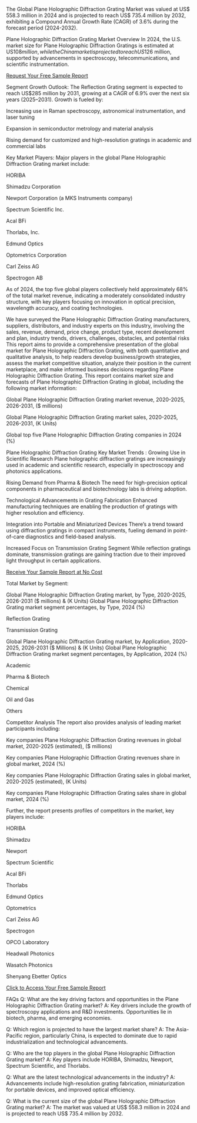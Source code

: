 The Global Plane Holographic Diffraction Grating Market was valued at US$ 558.3 million in 2024 and is projected to reach US$ 735.4 million by 2032, exhibiting a Compound Annual Growth Rate (CAGR) of 3.6% during the forecast period (2024-2032).

Plane Holographic Diffraction Grating Market Overview
In 2024, the U.S. market size for Plane Holographic Diffraction Gratings is estimated at US$108 million, while the China market is projected to reach US$126 million, supported by advancements in spectroscopy, telecommunications, and scientific instrumentation.

[Request Your Free Sample Report
](https://semiconductorinsight.com/download-sample-report/?product_id=88064)

Segment Growth Outlook:
The Reflection Grating segment is expected to reach US$285 million by 2031, growing at a CAGR of 6.9% over the next six years (2025–2031). Growth is fueled by:

Increasing use in Raman spectroscopy, astronomical instrumentation, and laser tuning

Expansion in semiconductor metrology and material analysis

Rising demand for customized and high-resolution gratings in academic and commercial labs


Key Market Players:
Major players in the global Plane Holographic Diffraction Grating market include:

HORIBA

Shimadzu Corporation

Newport Corporation (a MKS Instruments company)

Spectrum Scientific Inc.

Acal BFi

Thorlabs, Inc.

Edmund Optics

Optometrics Corporation

Carl Zeiss AG

Spectrogon AB

As of 2024, the top five global players collectively held approximately 68% of the total market revenue, indicating a moderately consolidated industry structure, with key players focusing on innovation in optical precision, wavelength accuracy, and coating technologies.

We have surveyed the Plane Holographic Diffraction Grating manufacturers, suppliers, distributors, and industry experts on this industry, involving the sales, revenue, demand, price change, product type, recent development and plan, industry trends, drivers, challenges, obstacles, and potential risks
This report aims to provide a comprehensive presentation of the global market for Plane Holographic Diffraction Grating, with both quantitative and qualitative analysis, to help readers develop business/growth strategies, assess the market competitive situation, analyze their position in the current marketplace, and make informed business decisions regarding Plane Holographic Diffraction Grating. This report contains market size and forecasts of Plane Holographic Diffraction Grating in global, including the following market information:

Global Plane Holographic Diffraction Grating market revenue, 2020-2025, 2026-2031, ($ millions)

Global Plane Holographic Diffraction Grating market sales, 2020-2025, 2026-2031, (K Units)

Global top five Plane Holographic Diffraction Grating companies in 2024 (%)

Plane Holographic Diffraction Grating Key Market Trends  :
Growing Use in Scientific Research
Plane holographic diffraction gratings are increasingly used in academic and scientific research, especially in spectroscopy and photonics applications.

Rising Demand from Pharma & Biotech
The need for high-precision optical components in pharmaceutical and biotechnology labs is driving adoption.

Technological Advancements in Grating Fabrication
Enhanced manufacturing techniques are enabling the production of gratings with higher resolution and efficiency.

Integration into Portable and Miniaturized Devices
There’s a trend toward using diffraction gratings in compact instruments, fueling demand in point-of-care diagnostics and field-based analysis.

Increased Focus on Transmission Grating Segment
While reflection gratings dominate, transmission gratings are gaining traction due to their improved light throughput in certain applications.

[Receive Your Sample Report at No Cost](https://semiconductorinsight.com/download-sample-report/?product_id=88064)

Total Market by Segment:

Global Plane Holographic Diffraction Grating market, by Type, 2020-2025, 2026-2031 ($ millions) & (K Units)
Global Plane Holographic Diffraction Grating market segment percentages, by Type, 2024 (%)

Reflection Grating

Transmission Grating

Global Plane Holographic Diffraction Grating market, by Application, 2020-2025, 2026-2031 ($ Millions) & (K Units)
Global Plane Holographic Diffraction Grating market segment percentages, by Application, 2024 (%)

Academic

Pharma & Biotech

Chemical

Oil and Gas

Others

Competitor Analysis
The report also provides analysis of leading market participants including:

Key companies Plane Holographic Diffraction Grating revenues in global market, 2020-2025 (estimated), ($ millions)

Key companies Plane Holographic Diffraction Grating revenues share in global market, 2024 (%)

Key companies Plane Holographic Diffraction Grating sales in global market, 2020-2025 (estimated), (K Units)

Key companies Plane Holographic Diffraction Grating sales share in global market, 2024 (%)

Further, the report presents profiles of competitors in the market, key players include:

HORIBA

Shimadzu

Newport

Spectrum Scientific

Acal BFi

Thorlabs

Edmund Optics

Optometrics

Carl Zeiss AG

Spectrogon

OPCO Laboratory

Headwall Photonics

Wasatch Photonics

Shenyang Ebetter Optics

[Click to Access Your Free Sample Report](https://semiconductorinsight.com/download-sample-report/?product_id=88064)


FAQs
Q: What are the key driving factors and opportunities in the Plane Holographic Diffraction Grating market?
A: Key drivers include the growth of spectroscopy applications and R&D investments. Opportunities lie in biotech, pharma, and emerging economies.


Q: Which region is projected to have the largest market share?
A: The Asia-Pacific region, particularly China, is expected to dominate due to rapid industrialization and technological advancements.


Q: Who are the top players in the global Plane Holographic Diffraction Grating market?
A: Key players include HORIBA, Shimadzu, Newport, Spectrum Scientific, and Thorlabs.


Q: What are the latest technological advancements in the industry?
A: Advancements include high-resolution grating fabrication, miniaturization for portable devices, and improved optical efficiency.


Q: What is the current size of the global Plane Holographic Diffraction Grating market?
A: The market was valued at US$ 558.3 million in 2024 and is projected to reach US$ 735.4 million by 2032.



